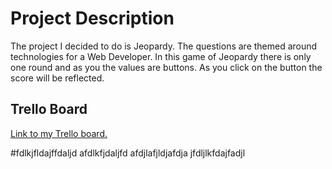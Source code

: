 # Project Description
The project I decided to do is Jeopardy. The questions are themed around technologies for a Web Developer. In this game of Jeopardy there is only one round and as you the values are buttons. As you click on the button the score will be reflected.

## Trello Board
[Link to my Trello board.](https://trello.com/b/umM7WNuS/dev-jeopardy)

#fdlkjfldajffdaljd
afdlkfjdaljfd
afdjlafjldjafdja
jfdljlkfdajfadjl

<!-- A Link to the Deployed App
A Link to the Trello Board
A Link to any Wirefames or Mockups (or inline photos / screenshots will work too!)
A list of technologies, libraries, and/or frameworks used in the project, such as Twitter Bootstrap, jQuery, or Animate.css
What you would like to add in version 2
Wireframes or Mockups -- what does the app look like?
Simple: take a picture of a whiteboard drawing
Advanced: use a tool such as Balsamiq or Mockingbird
User Stories in a PUBLIC Trello board
You should have a Trello board tracking your User Stories
Board lists should include:
Backlog
Todo
In Progress
Under Review
Done
Icebox -->
